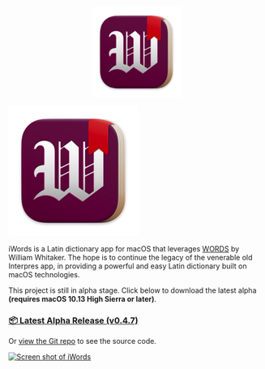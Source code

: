 <script async defer data-website-id="6cec7f4f-35d5-4b4b-8053-9f9ce2fd8a43" src="http://45.33.79.83:3000/umami.js"></script>

<center>
  <img width="179" 
       alt="iWords application icon" 
       src="icon256@1x.png">
</center>

![](icon256@1x.png)

iWords is a Latin dictionary app for macOS that leverages 
[WORDS](https://mk270.github.io/whitakers-words/) by William Whitaker. The hope is to continue the legacy of the 
venerable old Interpres app, in providing a powerful and easy
Latin dictionary built on macOS technologies.

This project is still in alpha stage. Click below to download the latest alpha **(requires macOS 10.13 High Sierra or later)**.

### [📦 Latest Alpha Release (v0.4.7)](https://github.com/dweiner13/iwords/releases/download/v0.4.7/iWords.zip)

Or [view the Git repo](https://github.com/dweiner13/iwords) to see the source code.
 
<a href="https://user-images.githubusercontent.com/2500910/114791452-95bdf500-9d54-11eb-9737-732701851621.png">
  <img width="540" 
       alt="Screen shot of iWords" 
       src="https://user-images.githubusercontent.com/2500910/114791400-7f179e00-9d54-11eb-89ef-12ad462cff73.png">
</a>

